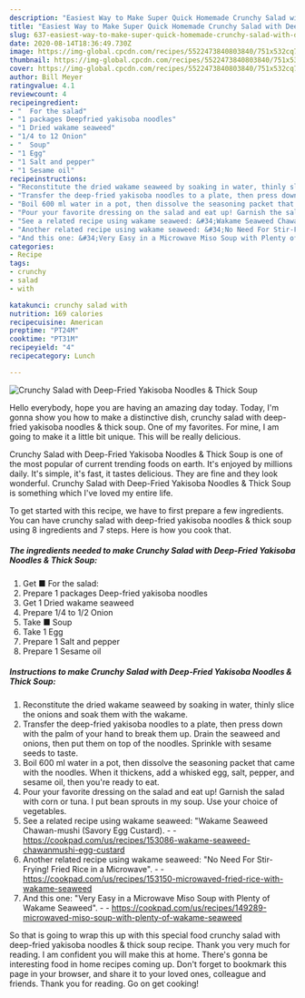 ```yaml
---
description: "Easiest Way to Make Super Quick Homemade Crunchy Salad with Deep-Fried Yakisoba Noodles &amp;amp; Thick Soup"
title: "Easiest Way to Make Super Quick Homemade Crunchy Salad with Deep-Fried Yakisoba Noodles &amp;amp; Thick Soup"
slug: 637-easiest-way-to-make-super-quick-homemade-crunchy-salad-with-deep-fried-yakisoba-noodles-and-amp-thick-soup
date: 2020-08-14T18:36:49.730Z
image: https://img-global.cpcdn.com/recipes/5522473840803840/751x532cq70/crunchy-salad-with-deep-fried-yakisoba-noodles-thick-soup-recipe-main-photo.jpg
thumbnail: https://img-global.cpcdn.com/recipes/5522473840803840/751x532cq70/crunchy-salad-with-deep-fried-yakisoba-noodles-thick-soup-recipe-main-photo.jpg
cover: https://img-global.cpcdn.com/recipes/5522473840803840/751x532cq70/crunchy-salad-with-deep-fried-yakisoba-noodles-thick-soup-recipe-main-photo.jpg
author: Bill Meyer
ratingvalue: 4.1
reviewcount: 4
recipeingredient:
- "  For the salad"
- "1 packages Deepfried yakisoba noodles"
- "1 Dried wakame seaweed"
- "1/4 to 12 Onion"
- "  Soup"
- "1 Egg"
- "1 Salt and pepper"
- "1 Sesame oil"
recipeinstructions:
- "Reconstitute the dried wakame seaweed by soaking in water, thinly slice the onions and soak them with the wakame."
- "Transfer the deep-fried yakisoba noodles to a plate, then press down with the palm of your hand to break them up. Drain the seaweed and onions, then put them on top of the noodles. Sprinkle with sesame seeds to taste."
- "Boil 600 ml water in a pot, then dissolve the seasoning packet that came with the noodles. When it thickens, add a whisked egg, salt, pepper, and sesame oil, then you&#39;re ready to eat."
- "Pour your favorite dressing on the salad and eat up! Garnish the salad with corn or tuna. I put bean sprouts in my soup. Use your choice of vegetables."
- "See a related recipe using wakame seaweed: &#34;Wakame Seaweed Chawan-mushi (Savory Egg Custard).  https://cookpad.com/us/recipes/153086-wakame-seaweed-chawanmushi-egg-custard"
- "Another related recipe using wakame seaweed: &#34;No Need For Stir-Frying! Fried Rice in a Microwave&#34;.  https://cookpad.com/us/recipes/153150-microwaved-fried-rice-with-wakame-seaweed"
- "And this one: &#34;Very Easy in a Microwave Miso Soup with Plenty of Wakame Seaweed&#34;.  https://cookpad.com/us/recipes/149289-microwaved-miso-soup-with-plenty-of-wakame-seaweed"
categories:
- Recipe
tags:
- crunchy
- salad
- with

katakunci: crunchy salad with 
nutrition: 169 calories
recipecuisine: American
preptime: "PT24M"
cooktime: "PT31M"
recipeyield: "4"
recipecategory: Lunch

---
```



![Crunchy Salad with Deep-Fried Yakisoba Noodles &amp; Thick Soup](https://img-global.cpcdn.com/recipes/5522473840803840/751x532cq70/crunchy-salad-with-deep-fried-yakisoba-noodles-thick-soup-recipe-main-photo.jpg)

Hello everybody, hope you are having an amazing day today. Today, I'm gonna show you how to make a distinctive dish, crunchy salad with deep-fried yakisoba noodles &amp; thick soup. One of my favorites. For mine, I am going to make it a little bit unique. This will be really delicious.



Crunchy Salad with Deep-Fried Yakisoba Noodles &amp; Thick Soup is one of the most popular of current trending foods on earth. It's enjoyed by millions daily. It's simple, it's fast, it tastes delicious. They are fine and they look wonderful. Crunchy Salad with Deep-Fried Yakisoba Noodles &amp; Thick Soup is something which I've loved my entire life.


To get started with this recipe, we have to first prepare a few ingredients. You can have crunchy salad with deep-fried yakisoba noodles &amp; thick soup using 8 ingredients and 7 steps. Here is how you cook that.

<!--inarticleads1-->

##### The ingredients needed to make Crunchy Salad with Deep-Fried Yakisoba Noodles &amp; Thick Soup:

1. Get  ■ For the salad:
1. Prepare 1 packages Deep-fried yakisoba noodles
1. Get 1 Dried wakame seaweed
1. Prepare 1/4 to 1/2 Onion
1. Take  ■ Soup
1. Take 1 Egg
1. Prepare 1 Salt and pepper
1. Prepare 1 Sesame oil




<!--inarticleads2-->

##### Instructions to make Crunchy Salad with Deep-Fried Yakisoba Noodles &amp; Thick Soup:

1. Reconstitute the dried wakame seaweed by soaking in water, thinly slice the onions and soak them with the wakame.
1. Transfer the deep-fried yakisoba noodles to a plate, then press down with the palm of your hand to break them up. Drain the seaweed and onions, then put them on top of the noodles. Sprinkle with sesame seeds to taste.
1. Boil 600 ml water in a pot, then dissolve the seasoning packet that came with the noodles. When it thickens, add a whisked egg, salt, pepper, and sesame oil, then you&#39;re ready to eat.
1. Pour your favorite dressing on the salad and eat up! Garnish the salad with corn or tuna. I put bean sprouts in my soup. Use your choice of vegetables.
1. See a related recipe using wakame seaweed: &#34;Wakame Seaweed Chawan-mushi (Savory Egg Custard). -  - https://cookpad.com/us/recipes/153086-wakame-seaweed-chawanmushi-egg-custard
1. Another related recipe using wakame seaweed: &#34;No Need For Stir-Frying! Fried Rice in a Microwave&#34;. -  - https://cookpad.com/us/recipes/153150-microwaved-fried-rice-with-wakame-seaweed
1. And this one: &#34;Very Easy in a Microwave Miso Soup with Plenty of Wakame Seaweed&#34;. -  - https://cookpad.com/us/recipes/149289-microwaved-miso-soup-with-plenty-of-wakame-seaweed




So that is going to wrap this up with this special food crunchy salad with deep-fried yakisoba noodles &amp; thick soup recipe. Thank you very much for reading. I am confident you will make this at home. There's gonna be interesting food in home recipes coming up. Don't forget to bookmark this page in your browser, and share it to your loved ones, colleague and friends. Thank you for reading. Go on get cooking!
